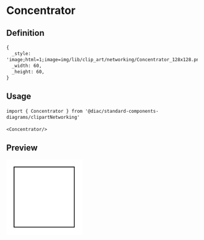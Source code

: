 # Concentrator

## Definition

```
{
  _style: 'image;html=1;image=img/lib/clip_art/networking/Concentrator_128x128.pngstrokeColor=none;',
  _width: 60,
  _height: 60,
}
```

## Usage

```
import { Concentrator } from '@diac/standard-components-diagrams/clipartNetworking'

<Concentrator/>
```

## Preview

<img src="./concentrator.png" width="200"/>
